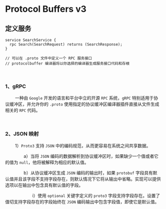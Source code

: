 # Protocol Buffers v3

## 定义服务

```proto3
service SearchService {
  rpc Search(SearchRequest) returns (SearchResponse);
}

// 可以在 .proto 文件中定义一个 RPC 服务接口
// protocolbuffer 编译器将以你选择的编译器生成服务接口代码和存根
```

</br>

### 1、gRPC

&emsp;&emsp; 一种由 `Google` 开发的语言和平台中立的开源 `RPC` 系统，`gRPC` 特别适用于协议缓冲区，并允许你的 `.proto` 使用指定的协议缓冲区编译器插件直接从文件生成相关的 `RPC` 代码。

</br>

### 2、JSON 映射

&emsp;&emsp; 1）`Proto3` 支持 `JSON` 中的编码规范，从而更容易在系统之间共享数据。

&emsp;&emsp;&emsp;&emsp; a）当将 `JSON` 编码的数据解析到协议缓冲区时，如果缺少一个值或者它的值为 `null`，他将被解释为相应的默认值。

&emsp;&emsp;&emsp;&emsp; b）从协议缓冲区生成 `JSON` 编码的输出时，如果 `protobuf` 字段具有默认值并且该字段不支持字段存在，则默认情况下它将从输出中省略。实现可以提供选项以在输出中包含具有默认值的字段。

&emsp;&emsp;&emsp;&emsp;&emsp;&emsp; i）使用 `optional` 关键字定义的 `proto3` 字段支持字段存在。设置了值切支持字段存在的字段始终在 `JSON` 编码输出中包含字段值，即使它是默认值。




</br>


